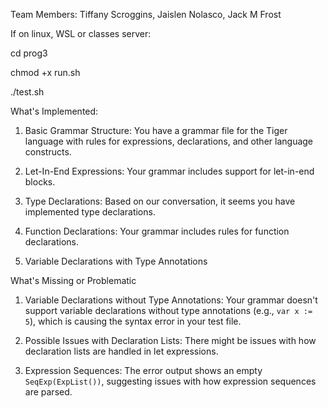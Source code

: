 Team Members: Tiffany Scroggins, Jaislen Nolasco, Jack M Frost

If on linux, WSL or classes server:

cd prog3

chmod +x run.sh

./test.sh


What's Implemented:

1. Basic Grammar Structure: You have a grammar file for the Tiger language with rules for expressions, declarations, and other language constructs.

2. Let-In-End Expressions: Your grammar includes support for let-in-end blocks.

3. Type Declarations: Based on our conversation, it seems you have implemented type declarations.

4. Function Declarations: Your grammar includes rules for function declarations.

5. Variable Declarations with Type Annotations

What's Missing or Problematic

1. Variable Declarations without Type Annotations: Your grammar doesn't support variable declarations without type annotations (e.g., `var x := 5`), which is causing the syntax error in your test file.

2. Possible Issues with Declaration Lists: There might be issues with how declaration lists are handled in let expressions.

3. Expression Sequences: The error output shows an empty `SeqExp(ExpList())`, suggesting issues with how expression sequences are parsed.
